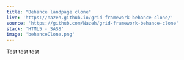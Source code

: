 ```yaml
---
title: "Behance landpage clone"
live: 'https://nazeh.github.io/grid-framework-behance-clone/'
source: 'https://github.com/Nazeh/grid-framework-behance-clone'
stack: 'HTML5 - SASS'
image: 'behanceClone.png'
---
```


Test test test
